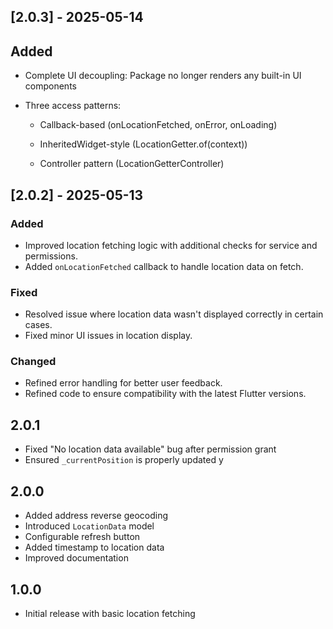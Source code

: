 ## [2.0.3] - 2025-05-14
## Added 
- Complete UI decoupling: Package no longer renders any built-in UI components

- Three access patterns:

  - Callback-based (onLocationFetched, onError, onLoading)

  - InheritedWidget-style (LocationGetter.of(context))

  - Controller pattern (LocationGetterController)
 
 
## [2.0.2] - 2025-05-13
### Added
- Improved location fetching logic with additional checks for service and permissions.
- Added `onLocationFetched` callback to handle location data on fetch.

### Fixed
- Resolved issue where location data wasn't displayed correctly in certain cases.
- Fixed minor UI issues in location display.

### Changed
- Refined error handling for better user feedback.
- Refined code to ensure compatibility with the latest Flutter versions.


## 2.0.1
- Fixed "No location data available" bug after permission grant
- Ensured `_currentPosition` is properly updated
y

## 2.0.0
- Added address reverse geocoding
- Introduced `LocationData` model
- Configurable refresh button
- Added timestamp to location data
- Improved documentation

## 1.0.0
- Initial release with basic location fetching